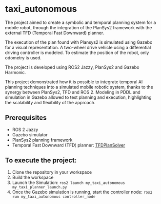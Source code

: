 # taxi_autonomous
The project aimed to create a symbolic and temporal planning system for a mobile robot, through the integration of the PlanSys2 framework with the external TFD (Temporal Fast Downward) planner.

The execution of the plan found with Plansys2 is simulated using Gazebo for a visual representation. A two-wheel drive vehicle using a differential driving controller is modeled. To estimate the position of the robot, only odometry is used.

The project is developed using ROS2 Jazzy, PlanSys2 and Gazebo Harmonic.

This project demonstrated how it is possible to integrate temporal AI planning techniques into a simulated mobile robotic system, thanks to the synergy between PlanSys2, TFD and ROS 2. Modeling in PDDL and simulation in Gazebo allowed to test planning and execution, highlighting the scalability and flexibility of the approach.

## Prerequisites
- ROS 2 Jazzy
- Gazebo simulator
- PlanSys2 planning framework
- Temporal Fast Downward (TFD) planner: [TFDPlanSolver](https://github.com/PlanSys2/plansys2_tfd_plan_solver)

## To execute the project:
1. Clone the repository  in your workspace
2. Build the workspace
3. Launch the Simulation:  ```ros2 launch my_taxi_autonomous my_taxi_planner_launch.py```
4. Once the Gazebo simulation is running, start the controller node: ```ros2 run my_taxi_autonomous controller_node```
